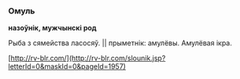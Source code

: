 ### Омуль
**назоўнік, мужчынскі род**

Рыба з сямейства ласосяў. || прыметнік: амулёвы. Амулёвая ікра.

<a rel="author">[http://rv-blr.com/](http://rv-blr.com/slounik.jsp?letterId=0&maskId=0&pageId=1957)</a>

